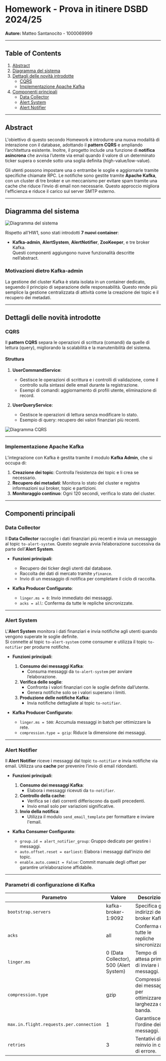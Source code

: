 # Homework - Prova in itinere DSBD 2024/25

**Autore:** Matteo Santanocito - 1000069999  

---

## Table of Contents

1. [Abstract](#abstract)
2. [Diagramma del sistema](#diagramma-del-sistema)
3. [Dettagli delle novità introdotte](#dettagli-delle-novità-introdotte)
   - [CQRS](#cqrs)
   - [Implementazione Apache Kafka](#implementazione-apache-kafka)
4. [Componenti principali](#componenti-principali)
   - [Data Collector](#data-collector)
   - [Alert System](#alert-system)
   - [Alert Notifier](#alert-notifier)

---

## Abstract

L'obiettivo di questo secondo Homework è introdurre una nuova modalità di interazione con il database, adottando il **pattern CQRS** e ampliando l’architettura esistente. Inoltre, il progetto include una funzione di **notifica asincrona** che avvisa l’utente via email quando il valore di un determinato ticker supera o scende sotto una soglia definita (high-value/low-value).

Gli utenti possono impostare una o entrambe le soglie e aggiornarle tramite specifiche chiamate RPC. Le notifiche sono gestite tramite **Apache Kafka**, con un cluster di tre broker e un meccanismo per evitare spam tramite una cache che riduce l’invio di email non necessarie. Questo approccio migliora l'efficienza e riduce il carico sul server SMTP esterno.

---

## Diagramma del sistema

![Diagramma del sistema](./img/Diagramma%20del%20sistema.png)

Rispetto all'HW1, sono stati introdotti **7 nuovi container**:  
- **Kafka-admin**, **AlertSystem**, **AlertNotifier**, **ZooKeeper**, e tre broker Kafka.  
Questi componenti aggiungono nuove funzionalità descritte nell’abstract.

### **Motivazioni dietro Kafka-admin**

La gestione del cluster Kafka è stata isolata in un container dedicato, seguendo il principio di separazione delle responsabilità. Questo rende più semplice la gestione centralizzata di attività come la creazione dei topic e il recupero dei metadati.

---

## Dettagli delle novità introdotte

### **CQRS**

Il **pattern CQRS** separa le operazioni di scrittura (comandi) da quelle di lettura (query), migliorando la scalabilità e la manutenibilità del sistema.

#### **Struttura**

1. **UserCommandService**:
   - Gestisce le operazioni di scrittura e i controlli di validazione, come il controllo sulla sintassi delle email durante la registrazione.
   - Esempi di comandi: aggiornamento di profili utente, eliminazione di record.

2. **UserQueryService**:
   - Gestisce le operazioni di lettura senza modificare lo stato.
   - Esempio di query: recupero dei valori finanziari più recenti.

![Diagramma CQRS](./img/diagrammaCQRS.png)

---

### **Implementazione Apache Kafka**

L’integrazione con Kafka è gestita tramite il modulo **Kafka Admin**, che si occupa di:
1. **Creazione dei topic**: Controlla l’esistenza dei topic e li crea se necessario.
2. **Recupero dei metadati**: Monitora lo stato del cluster e registra informazioni sui broker, topic e partizioni.
3. **Monitoraggio continuo**: Ogni 120 secondi, verifica lo stato del cluster.

---

## Componenti principali

### **Data Collector**

Il **Data Collector** raccoglie i dati finanziari più recenti e invia un messaggio al topic `to-alert-system`. Questo segnale avvia l’elaborazione successiva da parte dell’**Alert System**.

- **Funzioni principali**:
  - Recupero dei ticker degli utenti dal database.
  - Raccolta dei dati di mercato tramite `yfinance`.
  - Invio di un messaggio di notifica per completare il ciclo di raccolta.

- **Kafka Producer Configurato**:
  - `linger.ms = 0`: Invio immediato dei messaggi.
  - `acks = all`: Conferma da tutte le repliche sincronizzate.

---

### **Alert System**

L'**Alert System** monitora i dati finanziari e invia notifiche agli utenti quando vengono superate le soglie definite.  
Si connette al topic `to-alert-system` come consumer e utilizza il topic `to-notifier` per produrre notifiche.

- **Funzioni principali**:
  1. **Consumo dei messaggi Kafka**:
     - Consuma messaggi da `to-alert-system` per avviare l’elaborazione.
  2. **Verifica delle soglie**:
     - Confronta i valori finanziari con le soglie definite dall’utente.
     - Genera notifiche solo se i valori superano i limiti.
  3. **Produzione delle notifiche Kafka**:
     - Invia notifiche dettagliate al topic `to-notifier`.

- **Kafka Producer Configurato**:
  - `linger.ms = 500`: Accumula messaggi in batch per ottimizzare la rete.
  - `compression.type = gzip`: Riduce la dimensione dei messaggi.

---

### **Alert Notifier**

Il **Alert Notifier** riceve i messaggi dal topic `to-notifier` e invia notifiche via email. Utilizza una **cache** per prevenire l’invio di email ridondanti.

- **Funzioni principali**:
  1. **Consumo dei messaggi Kafka**:
     - Elabora i messaggi ricevuti da `to-notifier`.
  2. **Controllo della cache**:
     - Verifica se i dati correnti differiscono da quelli precedenti.
     - Invio email solo per variazioni significative.
  3. **Invio della notifica**:
     - Utilizza il modulo `send_email_template` per formattare e inviare l'email.

- **Kafka Consumer Configurato**:
  - `group.id = alert_notifier_group`: Gruppo dedicato per gestire i messaggi.
  - `auto.offset.reset = earliest`: Elabora i messaggi dall’inizio del topic.
  - `enable.auto.commit = False`: Commit manuale degli offset per garantire un’elaborazione affidabile.

---

### **Parametri di configurazione di Kafka**

| Parametro                           | Valore                           | Descrizione                                                                 |
|-------------------------------------|-----------------------------------|-----------------------------------------------------------------------------|
| `bootstrap.servers`                 | kafka-broker-1:9092          | Specifica gli indirizzi dei broker Kafka.                                   |
| `acks`                              | all                              | Conferma da tutte le repliche sincronizzate.                                |
| `linger.ms`                         | 0 (Data Collector), 500 (Alert System) | Tempo di attesa prima di inviare i messaggi.                                |
| `compression.type`                  | gzip                             | Compressione dei messaggi per ottimizzare la larghezza di banda.            |
| `max.in.flight.requests.per.connection` | 1                               | Garantisce l’ordine dei messaggi.                                           |
| `retries`                           | 3                                | Tentativi di reinvio in caso di errore.                                     |
